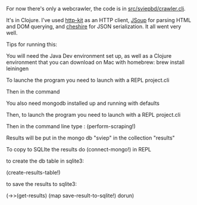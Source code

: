 For now there's only a webcrawler, the code is in [src/sviepbd/crawler.clj](src/sviepbd/crawler.clj).

It's in Clojure. I've used [http-kit](http://http-kit.org/client.html) as an HTTP client, [JSoup](http://jsoup.org/) for parsing HTML and DOM querying, and [cheshire](https://github.com/dakrone/cheshire) for JSON serialization. It all went very well.

Tips for running this:

You will need the Java Dev environment set up,
as well as a Clojure environment that you can download on Mac with homebrew: brew install leiningen

To launche the program you need to launch with a REPL project.cli

Then in the command

You also need mongodb installed up and running with defaults

Then, to launch the program you need to launch with a REPL project.cli

Then in the command  line type : (perform-scraping!)

Results will be put in the mongo db "sviep" in the collection "results"

To copy to SQLIte the results
do (connect-mongo!) in REPL


to create the db table in sqlite3:

(create-results-table!) 

to save the results to sqlite3:

(->>(get-results)
  (map save-result-to-sqlite!)
  dorun)
